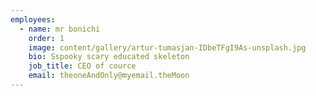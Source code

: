 ```yaml
---
employees:
  - name: mr bonichi
    order: 1
    image: content/gallery/artur-tumasjan-IDbeTFgI9As-unsplash.jpg
    bio: S﻿spooky scary educated skeleton
    job_title: CEO of cource
    email: theoneAndOnly@myemail.theMoon
---
```

